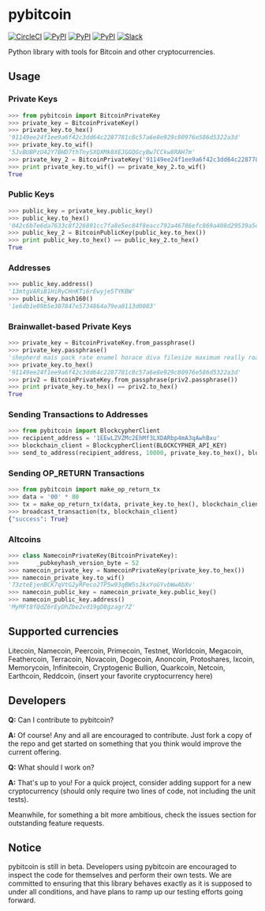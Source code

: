 pybitcoin
=====

[![CircleCI](https://img.shields.io/circleci/project/blockstack/pybitcoin.svg)](https://circleci.com/gh/blockstack/pybitcoin)
[![PyPI](https://img.shields.io/pypi/v/pybitcoin.svg)](https://pypi.python.org/pypi/pybitcoin/)
[![PyPI](https://img.shields.io/pypi/dm/pybitcoin.svg)](https://pypi.python.org/pypi/pybitcoin/)
[![PyPI](https://img.shields.io/pypi/l/pybitcoin.svg)](https://github.com/namesystem/pybitcoin/blob/master/LICENSE)
[![Slack](http://slack.blockstack.org/badge.svg)](http://slack.blockstack.org/)

Python library with tools for Bitcoin and other cryptocurrencies.

## Usage

### Private Keys

```python
>>> from pybitcoin import BitcoinPrivateKey
>>> private_key = BitcoinPrivateKey()
>>> private_key.to_hex()
'91149ee24f1ee9a6f42c3dd64c2287781c8c57a6e8e929c80976e586d5322a3d'
>>> private_key.to_wif()
'5JvBUBPzU42Y7BHD7thTnySXQXMk8XEJGGQGcyBw7CCkw8RAH7m'
>>> private_key_2 = BitcoinPrivateKey('91149ee24f1ee9a6f42c3dd64c2287781c8c57a6e8e929c80976e586d5322a3d')
>>> print private_key.to_wif() == private_key_2.to_wif()
True
```

### Public Keys

```python
>>> public_key = private_key.public_key()
>>> public_key.to_hex()
'042c6b7e6da7633c8f226891cc7fa8e5ec84f8eacc792a46786efc869a408d29539a5e6f8de3f71c0014e8ea71691c7b41f45c083a074fef7ab5c321753ba2b3fe'
>>> public_key_2 = BitcoinPublicKey(public_key.to_hex())
>>> print public_key.to_hex() == public_key_2.to_hex()
True
```

### Addresses

```python
>>> public_key.address()
'13mtgVARiB1HiRyCHnKTi6rEwyje5TYKBW'
>>> public_key.hash160()
'1e6db1e09b5e307847e5734864a79ea0113d0083'
```

### Brainwallet-based Private Keys

```python
>>> private_key = BitcoinPrivateKey.from_passphrase()
>>> private_key.passphrase()
'shepherd mais pack rate enamel horace diva filesize maximum really roar mall'
>>> private_key.to_hex()
'91149ee24f1ee9a6f42c3dd64c2287781c8c57a6e8e929c80976e586d5322a3d'
>>> priv2 = BitcoinPrivateKey.from_passphrase(priv2.passphrase())
>>> print private_key.to_hex() == priv2.to_hex()
True
```

### Sending Transactions to Addresses

```python
>>> from pybitcoin import BlockcypherClient
>>> recipient_address = '1EEwLZVZMc2EhMf3LXDARbp4mA3qAwhBxu'
>>> blockchain_client = BlockcypherClient(BLOCKCYPHER_API_KEY)
>>> send_to_address(recipient_address, 10000, private_key.to_hex(), blockchain_client)
```

### Sending OP_RETURN Transactions

```python
>>> from pybitcoin import make_op_return_tx
>>> data = '00' * 80
>>> tx = make_op_return_tx(data, private_key.to_hex(), blockchain_client, fee=10000, format='bin')
>>> broadcast_transaction(tx, blockchain_client)
{"success": True}
```

### Altcoins

```python
>>> class NamecoinPrivateKey(BitcoinPrivateKey):
>>>     _pubkeyhash_version_byte = 52
>>> namecoin_private_key = NamecoinPrivateKey(private_key.to_hex())
>>> namecoin_private_key.to_wif()
'73zteEjenBCK7qVtG2yRPeco2TP5w93qBW5sJkxYoGYvbWwAbXv'
>>> namecoin_public_key = namecoin_private_key.public_key()
>>> namecoin_public_key.address()
'MyMFt8fQdZ6rEyDhZbe2vd19gD8gzagr7Z'
```

## Supported currencies

Litecoin, Namecoin, Peercoin, Primecoin, Testnet, Worldcoin, Megacoin, Feathercoin, Terracoin, Novacoin, Dogecoin, Anoncoin, Protoshares, Ixcoin, Memorycoin, Infinitecoin, Cryptogenic Bullion, Quarkcoin, Netcoin, Earthcoin, Reddcoin, (insert your favorite cryptocurrency here)

## Developers

**Q:** Can I contribute to pybitcoin?

**A:** Of course! Any and all are encouraged to contribute. Just fork a copy of the repo and get started on something that you think would improve the current offering.

**Q:** What should I work on?

**A:** That's up to you! For a quick project, consider adding support for a new cryptocurrency (should only require two lines of code, not including the unit tests).

Meanwhile, for something a bit more ambitious, check the issues section for outstanding feature requests.

## Notice

pybitcoin is still in beta. Developers using pybitcoin are encouraged to inspect the code for themselves and perform their own tests. We are committed to ensuring that this library behaves exactly as it is supposed to under all conditions, and have plans to ramp up our testing efforts going forward.
